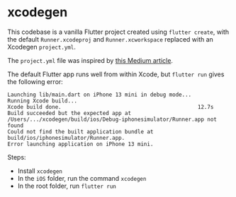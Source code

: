 # xcodegen

This codebase is a vanilla Flutter project created using `flutter create`, with the default `Runner.xcodeproj` and `Runner.xcworkspace` replaced with an Xcodegen `project.yml`.

The `project.yml` file was inspired by [this Medium article](https://liewjuntung.medium.com/flutter-solving-ios-xcodeproj-merge-conflicts-with-xcodegen-3e1fff77ea93).

The default Flutter app runs well from within Xcode, but `flutter run` gives the following error:

```
Launching lib/main.dart on iPhone 13 mini in debug mode...
Running Xcode build...
Xcode build done.                                           12.7s
Build succeeded but the expected app at /Users/.../xcodegen/build/ios/Debug-iphonesimulator/Runner.app not found
Could not find the built application bundle at build/ios/iphonesimulator/Runner.app.
Error launching application on iPhone 13 mini.
```

Steps:

- Install `xcodegen`
- In the `iOS` folder, run the command `xcodegen`
- In the root folder, run `flutter run`
